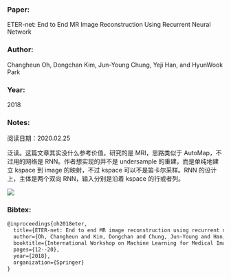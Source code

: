 ### Paper:

ETER-net: End to End MR Image Reconstruction Using Recurrent Neural Network

### Author:

Changheun Oh, Dongchan Kim, Jun-Young Chung, Yeji Han, and HyunWook Park

### Year:

2018

### Notes:

阅读日期：2020.02.25

泛读。这篇文章其实没什么参考价值，研究的是 MRI，思路类似于 AutoMap，不过用的网络是 RNN。作者想实现的并不是 undersample 的重建，而是单纯地建立 kspace 到 image 的映射，不过 kspace 可以不是笛卡尔采样。RNN 的设计上，主体是两个双向 RNN，输入分别是沿着 kspace 的行或者列。

<img src="https://cdn.mathpix.com/snip/images/2KScncmDbOcysuK9BQFryYiKQ9jmvckqvROe0tkcfMQ.original.fullsize.png" />

### Bibtex:

```latex
@inproceedings{oh2018eter,
  title={ETER-net: End to end MR image reconstruction using recurrent neural network},
  author={Oh, Changheun and Kim, Dongchan and Chung, Jun-Young and Han, Yeji and Park, HyunWook},
  booktitle={International Workshop on Machine Learning for Medical Image Reconstruction},
  pages={12--20},
  year={2018},
  organization={Springer}
}
```


